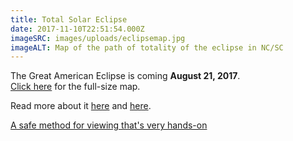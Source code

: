 ```yaml
---
title: Total Solar Eclipse
date: 2017-11-10T22:51:54.000Z
imageSRC: images/uploads/eclipsemap.jpg
imageALT: Map of the path of totality of the eclipse in NC/SC
---
```

The Great American Eclipse is coming **August 21, 2017**.
\
[Click here](images/news/eclipsemap_full.jpg) for the full-size map.

Read more about it [here](http://eclipse2017.nasa.gov/) and [here](/posts/total-solar-eclipse).

[A safe method for viewing that's very hands-on](http://www.exploratorium.edu/eclipse/video/solar-eclipse-hands-safe-viewing-techniques)

